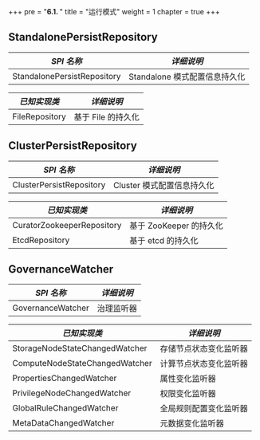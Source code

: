 +++
pre = "<b>6.1. </b>"
title = "运行模式"
weight = 1
chapter = true
+++

## StandalonePersistRepository

| *SPI 名称*                     | *详细说明*                  |
| ----------------------------- | -----------------------    |
| StandalonePersistRepository   | Standalone 模式配置信息持久化 |

| *已知实现类*                    | *详细说明*                  |
| ----------------------------- | -------------------------- |
| FileRepository                | 基于 File 的持久化           |

## ClusterPersistRepository

| *SPI 名称*                     | *详细说明*                  |
| ----------------------------- | -------------------------- |
| ClusterPersistRepository      | Cluster 模式配置信息持久化    |

| *已知实现类*                    | *详细说明*                 |
| ----------------------------- | ------------------------- |
| CuratorZookeeperRepository    | 基于 ZooKeeper 的持久化     |
| EtcdRepository                | 基于 etcd 的持久化          |

## GovernanceWatcher

| *SPI 名称*                     | *详细说明*          |
| ----------------------------- | ------------------ |
| GovernanceWatcher             | 治理监听器           |

| *已知实现类*                     | *详细说明*          |
| -----------------------------  | ------------------ |
| StorageNodeStateChangedWatcher | 存储节点状态变化监听器 |
| ComputeNodeStateChangedWatcher | 计算节点状态变化监听器 |
| PropertiesChangedWatcher       | 属性变化监听器        |
| PrivilegeNodeChangedWatcher    | 权限变化监听器        |
| GlobalRuleChangedWatcher       | 全局规则配置变化监听器 |
| MetaDataChangedWatcher         | 元数据变化监听器      |
